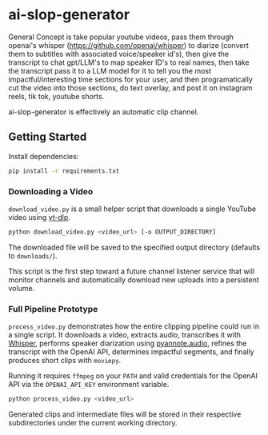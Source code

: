 # ai-slop-generator

General Concept is take popular youtube videos, pass them through openai's whisper (https://github.com/openai/whisper) to diarize (convert them to subtitles with associated voice/speaker id's), then give the transcript to chat gpt/LLM's to map speaker ID's to real names, then take the transcript pass it to a LLM model for it to tell you the most impactful/interesting time sections for your user, and then programatically cut the video into those sections, do text overlay, and post it on instagram reels, tik tok, youtube shorts.

ai-slop-generator is effectively an automatic clip channel.

## Getting Started

Install dependencies:

```bash
pip install -r requirements.txt
```

### Downloading a Video

`download_video.py` is a small helper script that downloads a single YouTube video using [yt-dlp](https://pypi.org/project/yt-dlp/).

```bash
python download_video.py <video_url> [-o OUTPUT_DIRECTORY]
```

The downloaded file will be saved to the specified output directory (defaults to `downloads/`).

This script is the first step toward a future channel listener service that will
monitor channels and automatically download new uploads into a persistent volume.

### Full Pipeline Prototype

`process_video.py` demonstrates how the entire clipping pipeline could run in a
single script. It downloads a video, extracts audio, transcribes it with
[Whisper](https://github.com/openai/whisper), performs speaker diarization using
[pyannote.audio](https://github.com/pyannote/pyannote-audio), refines the
transcript with the OpenAI API, determines impactful segments, and finally
produces short clips with `moviepy`.

Running it requires `ffmpeg` on your `PATH` and valid credentials for the
OpenAI API via the `OPENAI_API_KEY` environment variable.

```bash
python process_video.py <video_url>
```

Generated clips and intermediate files will be stored in their respective
subdirectories under the current working directory.
